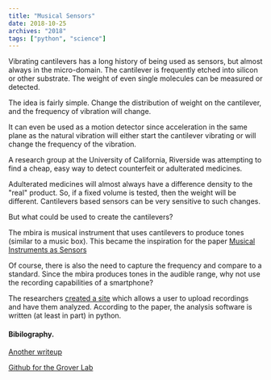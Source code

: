 ```yaml
---
title: "Musical Sensors"
date: 2018-10-25
archives: "2018"
tags: ["python", "science"]
---
```

Vibrating cantilevers has a long history of being used as sensors, but almost always in the micro-domain. The cantilever is frequently etched into silicon or other substrate. The weight of even single molecules can be measured or detected.

The idea is fairly simple. Change the distribution of weight on the cantilever, and the frequency of vibration will change.

It can even be used as a motion detector since acceleration in the same plane as the natural vibration will either start the cantilever vibrating or will change the frequency of the vibration.

A research group at the University of California, Riverside was attempting to find a cheap, easy way to detect counterfeit or adulterated medicines.

Adulterated medicines will almost always have a difference density to the "real" product. So, if a fixed volume is tested, then the weight will be different. Cantilevers based sensors can be very sensitive to such changes.

But what could be used to create the cantilevers?

The mbira is musical instrument that uses cantilevers to produce tones (similar to a music box). This became the inspiration for the paper [Musical Instruments as Sensors](https://pubs.acs.org/doi/10.1021/acsomega.8b01673)

Of course, there is also the need to capture the frequency and compare to a standard. Since the mbira produces tones in the audible range, why not use the recording capabilities of a smartphone?

The researchers [created a site](http://mbira.groverlab.org/) which allows a user to upload recordings and have them analyzed. According to the paper, the analysis software is written (at least in part) in python.

#### Bibilography.

[Another writeup](https://www.sciencedaily.com/releases/2018/09/180912111833.htm)

[Github for the Grover Lab](https://github.com/groverlab)

